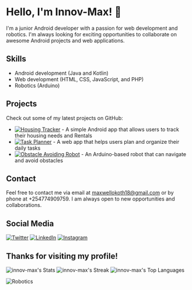 # Hello, I'm Innov-Max! 👋

I'm a junior Android developer with a passion for web development and robotics. I'm always looking for exciting opportunities to collaborate on awesome Android projects and web applications.

## Skills

- Android development (Java and Kotlin)
- Web development (HTML, CSS, JavaScript, and PHP)
- Robotics (Arduino)

## Projects

Check out some of my latest projects on GitHub:

- [![Housing Tracker](https://img.shields.io/badge/Android-Expense%20Tracker-blue)](https://github.com/innov-max/EMA) - A simple Android app that allows users to track their housing needs and Rentals
- [![Task Planner](https://img.shields.io/badge/Web-Task%20Planner-green)](https://github.com/your-username/task-planner) - A web app that helps users plan and organize their daily tasks
- [![Obstacle Avoiding Robot](https://img.shields.io/badge/Robotics-Obstacle%20Avoiding%20Robot-red)](https://github.com/your-username/obstacle-avoiding-robot) - An Arduino-based robot that can navigate and avoid obstacles

## Contact

Feel free to contact me via email at maxwellokoth18@gmail.com or by phone at +254774909759. I am always open to new opportunities and collaborations.

## Social Media

[![Twitter](https://img.shields.io/badge/Twitter-InnovMax-blue)](https://twitter.com/Innov_Max)
[![LinkedIn](https://img.shields.io/badge/LinkedIn-InnovMax-blue)](https://www.linkedin.com/in/MaxwellOpondo/)
[![Instagram](https://img.shields.io/badge/Instagram-InnovMax-yellow)](https://www.instagram.com/innov_max/)

## Thanks for visiting my profile!
![innov-max's Stats](https://github-readme-stats.vercel.app/api?username=innov-max&theme=prussian&show_icons=true&hide_border=false&count_private=true)  ![innov-max's Streak](https://github-readme-streak-stats.herokuapp.com/?user=innov-max&theme=synthwave&hide_border=true)
![innov-max's Top Languages](https://github-readme-stats.vercel.app/api/top-langs/?username=innov-max&theme=merko&show_icons=true&hide_border=true&layout=compact)

![Robotics](https://github.com/your-username/your-username/blob/main/images/robotics.jpg?raw=true)
